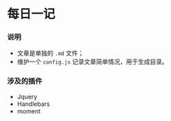 # 每日一记

### 说明

- 文章是单独的 `.md` 文件；
- 维护一个 `config.js` 记录文章简单情况，用于生成目录。

### 涉及的插件

- Jquery
- Handlebars
- moment
